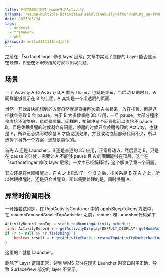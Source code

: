 ```yaml
---
title: 休眠唤醒后同时resume多个Activity
urlname: resume-multiple-activities-simultaneously-after-waking_up-from-sleep.
date: 2023/03/24
tags:
  - android
  - framework
  - AMS
password: hello1111111sadjadk
---
```


之前在 「surfaceflinger 修改 layer 层级」文章中实现了底部的 Layer 能否显示在顶部，但是在休眠唤醒的时候会出现问题。

## 场景

一个 Activity A 和 Activity B,A 做为 Home，也就是桌面，当启动 B 的时候，A 同样能够显示在 B 的上面。A 其实是一个半透明的页面。

当然一开始最快能想到的方案自然就是直接再次把 A 拉起来，放在栈顶，但是这样就会导致 B 会 pause，由于 B 大多数都是 3D 应用，一旦 pause，大部分程序是直接不渲染的，也就是黑屏。同样的，想解决这个问题也可以直接不 pause B，但是休眠唤醒的时候就会有问题，唤醒的时候只会唤醒栈顶的 Activity，也就是 A，所以还必须同时唤醒 B 才能达到效果。并且改动拉起部分代码不少，所以选择了另外一个方案，逻辑是类似的。

首先 A 还是 Launcher，B 还是普通的 3D 应用，正常启动 A，然后启动 B，只是在 pause 的时候，需要让 A 不能够 pause 且 A 的画面能够在顶层，这个在「surfaceflinger 修改 layer 层级」一文中已经解释过，这个解决了第一个问题。

其次还是在休眠唤醒上，在 A 之上启动了一个 B 之后，栈关系是 B 在 A 之上，所以休眠唤醒时，还是只会唤醒 B，所以需要处理的是，同时唤醒 A。

## 异常时的调用栈

一开始尝试的是，在 RootActivityContainer 中的 applySleepTokens 方法中，在 resumeFocusedStacksTopActivities 之前，resume 起 Launcher,代码如下

```java
ActivityRecord tmpTop = stack.topRunningActivityLocked();
final ActivityRecord r = getActivityDisplay(DEFAULT_DISPLAY).getHomeActivity();
if (r != null && !r.finishing) {
    boolean result = r.getActivityStack().resumeTopActivityUncheckedLocked(r, null);
}
```

这里的 r 就是 Launcher。

删除了 Layer 逻辑正常，说明 WMS 部分在现实 Launcher 时窗口时不正确，导致 SurfaceView 部分的 layer 不显示。

